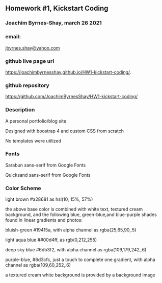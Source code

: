 ## Homework #1, Kickstart Coding
### Joachim Byrnes-Shay, march 26 2021
### email:  
jbyrnes.shay@yahoo.com

### github live page url
https://joachimbyrnesshay.github.io/HW1-kickstart-coding/. 

### github repository
https://github.com/JoachimByrnesShay/HW1-kickstart-coding/

### Description
A personal portfolio/blog site

Designed with boostrap 4 and custom CSS from scratch

No templates were utilized

### Fonts
Sarabun sans-serif from Google Fonts

Quicksand sans-serif from Google Fonts 


### Color Scheme
light brown #a28681 as hsl(10, 15%, 57%)

the above base color is combined with white text, textured cream background, and the following blue, green-blue,and blue-purple shades found in linear gradients and photos:

bluish-green #19415a, with alpha channel as rgba(25,65,90,.5)

light aqua blue ##00d4ff, as rgb(0,212,255)

deep sky blue #6db3f2, with alpha channel as rgba(109,179,242,.6)

purple-blue, #6d3cfc, just a touch to complete one gradient, with alpha channel as rgba(109,60,252,.6)

a textured cream white background is provided by a background image


